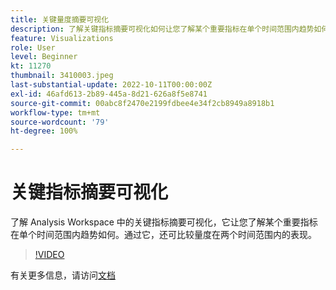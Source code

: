 ```yaml
---
title: 关键量度摘要可视化
description: 了解关键指标摘要可视化如何让您了解某个重要指标在单个时间范围内趋势如何。
feature: Visualizations
role: User
level: Beginner
kt: 11270
thumbnail: 3410003.jpeg
last-substantial-update: 2022-10-11T00:00:00Z
exl-id: 46afd613-2b89-445a-8d21-626a8f5e8741
source-git-commit: 00abc8f2470e2199fdbee4e34f2cb8949a8918b1
workflow-type: tm+mt
source-wordcount: '79'
ht-degree: 100%

---
```


# 关键指标摘要可视化

了解 Analysis Workspace 中的关键指标摘要可视化，它让您了解某个重要指标在单个时间范围内趋势如何。通过它，还可比较量度在两个时间范围内的表现。

>[!VIDEO](https://video.tv.adobe.com/v/3410003/?quality=12&learn=on)

有关更多信息，请访问[文档](https://experienceleague.adobe.com/docs/analytics/analyze/analysis-workspace/visualizations/key-metric.html?lang=zh-Hans)
